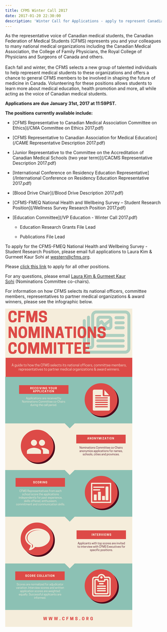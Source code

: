 ```yaml
---
title: CFMS Winter Call 2017
date: 2017-01-20 22:30:00
description: 'Winter Call for Applications - apply to represent Canadian Medical Students to various external organizations. Applications due January 31st at 11:59pm PST.'
---
```



As the representative voice of Canadian medical students, the Canadian Federation of Medical Students (CFMS) represents you and your colleagues to many national medical organizations including the Canadian Medical Association, the College of Family Physicians, the Royal College of Physicians and Surgeons of Canada and others.
<br>
<br>Each fall and winter, the CFMS selects a new group of talented individuals to help represent medical students to these organizations and offers a chance to general CFMS members to be involved in shaping the future of medicine in Canada. Volunteering for these positions allows students to learn more about medical education, health promotion and more, all while acting as the voice of Canadian medical students.

**Applications are due January 31st, 2017 at 11:59PST.**

**The positions currently available include:**

* [CFMS Representative to Canadian Medical Association Committee on Ethics](/CMA Committee on Ethics 2017.pdf)

* [CFMS Representative to Canadian Association for Medical Education](/CAME Representative Description 2017.pdf)

* [Junior Representative to the Committee on the Accreditation of Canadian Medical Schools (two year term)](/CACMS Representative Description 2017.pdf)

* [International Conference on Residency Education Representative](/International Conference on Residency Education Representative 2017.pdf)

* [Blood Drive Chair](/Blood Drive Description 2017.pdf)

* [CFMS-FMEQ National Health and Wellbeing Survey – Student Research Position](/Wellness Survey Research Position 2017.pdf)

* [Education Committee](/VP Education - Winter Call 2017.pdf)

  * Education Research Grants File Lead

  * Publications File Lead

To apply for the CFMS-FMEQ National Health and Wellbeing Survey - Student Research Position, please email full applications to Laura Kim & Gurmeet Kaur Sohi at [western@cfms.org](javascript:void(location.href='mailto:'+String.fromCharCode(119,101,115,116,101,114,110,64,99,102,109,115,46,111,114,103)+'?subject=CFMS-FMEQ%20National%20Wellness%20%26%20Wellbeing%20Survey%20-%20Student%20Research%20Position')).

Please [click this link](https://goo.gl/forms/OGNaBlFm2t0OS09x1) to apply for all other positions.

For any questions, please email [Laura Kim & Gurmeet Kaur Sohi](javascript:void(location.href='mailto:'+String.fromCharCode(119,101,115,116,101,114,110,64,99,102,109,115,46,111,114,103))) (Nominations Committee co-chairs).

For information on how CFMS selects its national officers, committee members, representatives to partner medical organizations & award winners, please see the infographic below.

![](/uploads/versions/nom-com-infographic---x----800-2000x---.png)